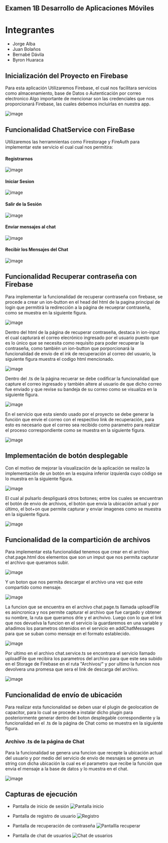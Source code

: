 ## Examen 1B Desarrollo de Aplicaciones Móviles

# Integrantes
* Jorge Alba
* Juan Bolaños
* Bernabé Dávila
* Byron Huaraca

## Inicialización del Proyecto en Firebase

Para esta aplicación Utilizaremos Firebase, el cual nos facilitara servicios como almacenamiento, base de Datos o Autenticación por correo electronico
Algo importante de mencionar son las credenciales que nos proporcionará Firebase, las cuales debemos incluirlas en nuestra app.

![image](https://user-images.githubusercontent.com/58042023/145520819-36075fc8-0f58-4de4-bda4-5c35ab4fc47c.png)


## Funcionalidad ChatService con FireBase

Utilizaremos las herramnientas como Firestorage y FireAuth para implementar este servicio el cual cual nos permitira: 

#### Registrarnos  
![image](https://user-images.githubusercontent.com/58042023/145520966-eca91e13-b91b-437c-9baf-df8282f2b578.png)


#### Iniciar Sesion  
![image](https://user-images.githubusercontent.com/58042023/145521009-c8a7be9e-6d65-471e-9503-6711d4798b56.png)


#### Salir de la Sesión
![image](https://user-images.githubusercontent.com/58042023/145521028-49d54b57-d0cf-4f02-b89c-1721b20042eb.png)


#### Enviar mensajes al chat
![image](https://user-images.githubusercontent.com/58042023/145521067-8756f981-cc55-43da-84e1-5a973aff0a4c.png)


#### Recibir los Mensajes del Chat
![image](https://user-images.githubusercontent.com/58042023/145521138-9e024ddc-b97b-4bcc-950b-3d2f596f272c.png)

 
## Funcionalidad Recuperar contraseña con Firebase

Para implementar la funcionalidad de recuperar contraseña con firebase, se procede a crear un ion-button en el head del html de la pagina principal de login que permitirá la redirección a la página de recueprar contraseña, como se muestra en la siguiente figura.

![image](https://user-images.githubusercontent.com/66254573/145497602-e9efe9f8-76aa-4e4e-8ebe-4000d23c17a6.png)

Dentro del html de la página de recuperar contraseña, destaca in ion-input el cual capturará el correo elecrónico ingresado por el usuario puesto que es lo único que se necesita como requisito para poder recuperar la contraseña, como también un ion-button que porporcionará la funcionalidad de envio de el ink de recuperación al correo del usuario, la siguiente figura muestra el codigo html mencionado.

![image](https://user-images.githubusercontent.com/66254573/145497671-0c93a960-f85f-443b-8f03-278d1016f05d.png)


Dentro del .ts de la página recuerar se debe codificar la funcionalidad que capture el correo ingresado y también altere al usuario de que dicho correo fue enviado y que revise su bandeja de su correo como se visualiza en la siguiente figura.

![image](https://user-images.githubusercontent.com/66254573/145498213-f7000fb7-a62b-4d3a-8d01-f59d324eec32.png)


En el servicio que esta siendo usado por el proyecto se debe generar la función que envíe el correo con el respectivo link de recuperación, para esto es necesario que el correo sea recibido como parametro para realizar el proceso correspondiente como se muestra en la siguiente figura.

![image](https://user-images.githubusercontent.com/66254573/145498372-386b5e79-309f-428e-9b70-cfbfb86a3c89.png)

## Implementación de botón desplegable

Con el motivo de mejorar la visualización de la aplicación se realizo la implementación de un botón en la esquina inferior izquierda cuyo código se lo muestra en la siguiente figura.

![image](https://user-images.githubusercontent.com/66254573/148398748-2e3c3f71-4f2d-4067-b9c7-f5f22c3fb451.png)

El cual al pulsarlo despliguará otros botones; entre los cuales se encuentran el botón de envio de archivos, el botón que envia la ubicación actual y por último, el bot+on que permite capturar y enviar imagenes como se muestra en la siguiente figura.

![image](https://user-images.githubusercontent.com/66254573/148398456-2bbef60d-e5ca-4dbe-a9e5-c03f799eaea0.png)


## Funcionalidad de la compartición de archivos

Para implementar esta funcionalidad tenemos que crear en el archivo chat.page.html dos elementos que son un imput que nos permita capturar el archivo que queramos subir.

![image](https://user-images.githubusercontent.com/58036212/145499491-40eb4b68-ad96-409c-9653-f27cb195d8f0.png)

Y un boton que nos permita descargar el archivo una vez que este compartido como mensaje.

![image](https://user-images.githubusercontent.com/58036212/145499640-7460bdcd-6578-4b69-a59b-3a6e24af7a2f.png)


La funcion que se encuentra en el archivo chat.page.ts llamada uploadFile es asincronica y nos permite capturar el archivo que fue cargado y obtener su nombre, la ruta que queramos drle y el archvivo. Luego con lo que el link que nos devuelva la funcion en el servicio la guardaremos en una variable y añadimos los parametros obtenidos en el servicio en addChatMessages para que se suban como mensaje en el formato establecido.

![image](https://user-images.githubusercontent.com/58036212/145500439-12f8441c-6b98-48f5-8471-d0da86f60a64.png)


Por ultimo en el archivo chat.service.ts se encontrara el servicio llamado uploadFile que recibira los parametros del archivo para que este sea subido en el Storage de Firebase en el ruta "Archivos/" y por ultimo la funcion nos devolvera una promesa que sera el link de descarga del archivo.

![image](https://user-images.githubusercontent.com/58036212/145500490-a05ca14e-ce60-4bdc-9b23-1c2a99831392.png)


## Funcionalidad de envío de ubicación

Para realizar esta funcionalidad se deben usar el plugin de geolocation de capacitor, para lo cual se procede a instalar dicho plugin para posteriormente generar dentro del boton desplegable correspondiente y la funcionalidad en el .ts de la página de Chat como se muestra en la siguiente figura.

### Archivo .ts de la página de Chat

Para la funcionalidad se genera una funcion que recepte la ubicación actual del usuario y por medio del servicio de envío de mesnajes se genera un string con dicha ubicación la cual es el parametro que recibe la función que envia el mensaje a la base de datos y lo muestra en el chat.

![image](https://user-images.githubusercontent.com/66254573/148399084-8277ed13-fe38-4a4f-a3f1-9a7b5f41d456.png)


## Capturas de ejecución

* Pantalla de inicio de sesión
![Pantalla inicio](https://user-images.githubusercontent.com/58042215/145498670-297cce6f-b8d0-4082-8a7b-2e62e932a494.PNG)

* Pantalla de registro de usuario
![Registro](https://user-images.githubusercontent.com/58042215/145498706-c4796a11-8769-489f-a2ae-22784a0d2aa2.PNG)

* Pantalla de recuperación de contraseña
![Pantallla recuperar](https://user-images.githubusercontent.com/58042215/145498713-4ee41b30-2ef6-450c-95d4-dab71a3adacd.PNG)

* Pantalla de chat de usuarios
![Chat de usuarios](https://user-images.githubusercontent.com/58042215/145498954-ac45134e-2817-4af2-a8c5-9a36bce94176.PNG)








